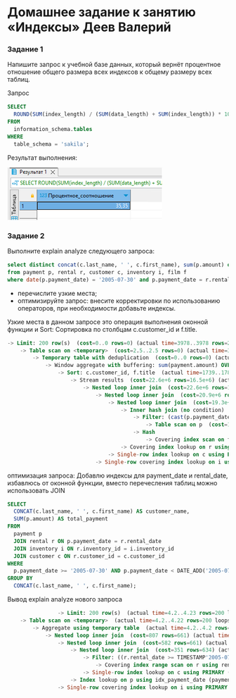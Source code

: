 # Домашнее задание к занятию «Индексы» Деев Валерий


### Задание 1

Напишите запрос к учебной базе данных, который вернёт процентное отношение общего размера всех индексов к общему размеру всех таблиц.

Запрос
```sql
SELECT
  ROUND(SUM(index_length) / (SUM(data_length) + SUM(index_length)) * 100, 2) as Процентное_соотношение
FROM
  information_schema.tables
WHERE
  table_schema = 'sakila';
```
Результат выполнения:

![Alt текст](https://github.com/KrasavaXR/Netologi/blob/main/12.5.1.png)

### Задание 2

Выполните explain analyze следующего запроса:
```sql
select distinct concat(c.last_name, ' ', c.first_name), sum(p.amount) over (partition by c.customer_id, f.title)
from payment p, rental r, customer c, inventory i, film f
where date(p.payment_date) = '2005-07-30' and p.payment_date = r.rental_date and r.customer_id = c.customer_id and i.inventory_id = r.inventory_id
```
- перечислите узкие места;
- оптимизируйте запрос: внесите корректировки по использованию операторов, при необходимости добавьте индексы.

Узкие места в данном запросе это операция выполнения оконной функции и Sort: Сортировка по столбцам c.customer_id и f.title.

```sql
-> Limit: 200 row(s)  (cost=0..0 rows=0) (actual time=3978..3978 rows=200 loops=1)
    -> Table scan on <temporary>  (cost=2.5..2.5 rows=0) (actual time=3978..3978 rows=200 loops=1)
        -> Temporary table with deduplication  (cost=0..0 rows=0) (actual time=3978..3978 rows=391 loops=1)
            -> Window aggregate with buffering: sum(payment.amount) OVER (PARTITION BY c.customer_id,f.title )   (actual time=1739..3828 rows=642000 loops=1)
                -> Sort: c.customer_id, f.title  (actual time=1739..1789 rows=642000 loops=1)
                    -> Stream results  (cost=22.6e+6 rows=16.5e+6) (actual time=0.271..1339 rows=642000 loops=1)
                        -> Nested loop inner join  (cost=22.6e+6 rows=16.5e+6) (actual time=0.267..1166 rows=642000 loops=1)
                            -> Nested loop inner join  (cost=20.9e+6 rows=16.5e+6) (actual time=0.264..1028 rows=642000 loops=1)
                                -> Nested loop inner join  (cost=19.3e+6 rows=16.5e+6) (actual time=0.26..881 rows=642000 loops=1)
                                    -> Inner hash join (no condition)  (cost=1.65e+6 rows=16.5e+6) (actual time=0.249..36 rows=634000 loops=1)
                                        -> Filter: (cast(p.payment_date as date) = '2005-07-30')  (cost=1.72 rows=16500) (actual time=0.0223..4.55 rows=634 loops=1)
                                            -> Table scan on p  (cost=1.72 rows=16500) (actual time=0.0148..3.2 rows=16044 loops=1)
                                        -> Hash
                                            -> Covering index scan on f using idx_title  (cost=103 rows=1000) (actual time=0.0322..0.174 rows=1000 loops=1)
                                    -> Covering index lookup on r using rental_date (rental_date=p.payment_date)  (cost=0.969 rows=1) (actual time=816e-6..0.00122 rows=1.01 loops=634000)
                                -> Single-row index lookup on c using PRIMARY (customer_id=r.customer_id)  (cost=250e-6 rows=1) (actual time=99.6e-6..119e-6 rows=1 loops=642000)
                            -> Single-row covering index lookup on i using PRIMARY (inventory_id=r.inventory_id)  (cost=250e-6 rows=1) (actual time=85.2e-6..106e-6 rows=1 loops=642000)
```

оптимизация запроса: 
Добавлю индексы для payment_date и rental_date, избавлюсь от оконной функции, вместо перечесления таблиц можно использовать JOIN

```sql
SELECT
  CONCAT(c.last_name, ' ', c.first_name) AS customer_name,
  SUM(p.amount) AS total_payment
FROM
  payment p
  JOIN rental r ON p.payment_date = r.rental_date
  JOIN inventory i ON r.inventory_id = i.inventory_id
  JOIN customer c ON r.customer_id = c.customer_id
WHERE
  p.payment_date >= '2005-07-30' AND p.payment_date < DATE_ADD('2005-07-30', INTERVAL 1 DAY)
GROUP BY
  CONCAT(c.last_name, ' ', c.first_name);
```
Вывод explain analyze нового запроса

```sql
                -> Limit: 200 row(s)  (actual time=4.2..4.23 rows=200 loops=1)
    -> Table scan on <temporary>  (actual time=4.2..4.22 rows=200 loops=1)
        -> Aggregate using temporary table  (actual time=4.2..4.2 rows=391 loops=1)
            -> Nested loop inner join  (cost=807 rows=661) (actual time=0.0325..3.04 rows=642 loops=1)
                -> Nested loop inner join  (cost=582 rows=661) (actual time=0.03..2.44 rows=642 loops=1)
                    -> Nested loop inner join  (cost=351 rows=634) (actual time=0.0207..0.953 rows=634 loops=1)
                        -> Filter: ((r.rental_date >= TIMESTAMP'2005-07-30 00:00:00') and (r.rental_date < <cache>(('2005-07-30' + interval 1 day))))  (cost=129 rows=634) (actual time=0.0129..0.304 rows=634 loops=1)
                            -> Covering index range scan on r using rental_date over ('2005-07-30 00:00:00' <= rental_date < '2005-07-31 00:00:00')  (cost=129 rows=634) (actual time=0.0114..0.203 rows=634 loops=1)
                        -> Single-row index lookup on c using PRIMARY (customer_id=r.customer_id)  (cost=0.25 rows=1) (actual time=887e-6..909e-6 rows=1 loops=634)
                    -> Index lookup on p using idx_payment_date (payment_date=r.rental_date)  (cost=0.261 rows=1.04) (actual time=0.00181..0.00223 rows=1.01 loops=634)
                -> Single-row covering index lookup on i using PRIMARY (inventory_id=r.inventory_id)  (cost=0.24 rows=1) (actual time=775e-6..799e-6 rows=1 loops=642)
```
